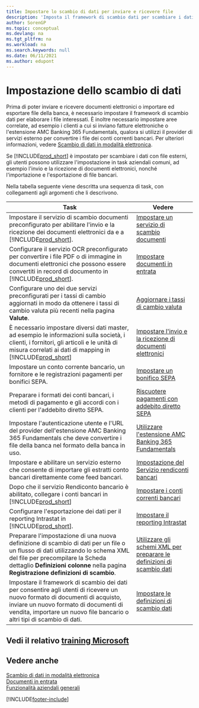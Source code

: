 ```yaml
---
title: Impostare lo scambio di dati per inviare e ricevere file
description: 'Imposta il framework di scambio dati per scambiare i dati con i file interessati, inviare e ricevere documenti elettronici o importare ed esportare file della banca.'
author: SorenGP
ms.topic: conceptual
ms.devlang: na
ms.tgt_pltfrm: na
ms.workload: na
ms.search.keywords: null
ms.date: 06/11/2021
ms.author: edupont
---
```

# <a name="setting-up-data-exchange" />Impostazione dello scambio di dati

Prima di poter inviare e ricevere documenti elettronici o importare ed esportare file della banca, è necessario impostare il framework di scambio dati per elaborare i file interessati. È inoltre necessario impostare aree correlate, ad esempio i clienti a cui si inviano fatture elettroniche o l'estensione AMC Banking 365 Fundamentals, qualora si utilizzi il provider di servizi esterno per convertire i file dei conti correnti bancari. Per ulteriori informazioni, vedere [Scambio di dati in modalità elettronica](across-data-exchange.md).  

 Se [!INCLUDE[prod_short](includes/prod_short.md)] è impostato per scambiare i dati con file esterni, gli utenti possono utilizzare l'impostazione in task aziendali comuni, ad esempio l'invio e la ricezione di documenti elettronici, nonché l'importazione e l'esportazione di file bancari.  

 Nella tabella seguente viene descritta una sequenza di task, con collegamenti agli argomenti che li descrivono.  

|**Task**|**Vedere**|  
|------------|-------------|  
|Impostare il servizio di scambio documenti preconfigurato per abilitare l'invio e la ricezione dei documenti elettronici da e a [!INCLUDE[prod_short](includes/prod_short.md)].|[Impostare un servizio di scambio documenti](across-how-to-set-up-a-document-exchange-service.md)|  
|Configurare il servizio OCR preconfigurato per convertire i file PDF o di immagine in documenti elettronici che possono essere convertiti in record di documento in [!INCLUDE[prod_short](includes/prod_short.md)].|[Impostare documenti in entrata](across-how-setup-income-documents.md)|  
|Configurare uno dei due servizi preconfigurati per i tassi di cambio aggiornati in modo da ottenere i tassi di cambio valuta più recenti nella pagina **Valute**.|[Aggiornare i tassi di cambio valuta](finance-how-update-currencies.md)|  
|È necessario impostare diversi dati master, ad esempio le informazioni sulla società, i clienti, i fornitori, gli articoli e le unità di misura correlati ai dati di mapping in [!INCLUDE[prod_short](includes/prod_short.md)]|[Impostare l'invio e la ricezione di documenti elettronici](across-how-to-set-up-electronic-document-sending-and-receiving.md)|  
|Impostare un conto corrente bancario, un fornitore e le registrazioni pagamenti per bonifici SEPA.|[Impostare un bonifico SEPA](finance-make-payments-with-bank-data-conversion-service-or-sepa-credit-transfer.md#setting-up-sepa-credit-transfer)|  
|Preparare i formati dei conti bancari, i metodi di pagamento e gli accordi con i clienti per l'addebito diretto SEPA.|[Riscuotere pagamenti con addebito diretto SEPA](finance-collect-payments-with-sepa-direct-debit.md)|  
|Impostare l'autenticazione utente e l'URL del provider dell'estensione AMC Banking 365 Fundamentals che deve convertire i file della banca nel formato della banca in uso.|[Utilizzare l'estensione AMC Banking 365 Fundamentals](ui-extensions-amc-banking.md)|  
|Impostare e abilitare un servizio esterno che consente di importare gli estratti conto bancari direttamente come feed bancari.|[Impostazione del Servizio rendiconti bancari](bank-how-setup-bank-statement-service.md)|  
|Dopo che il servizio Rendiconto bancario è abilitato, collegare i conti bancari in [!INCLUDE[prod_short](includes/prod_short.md)]|[Impostare i conti correnti bancari](bank-how-setup-bank-accounts.md)|  
|Configurare l'esportazione dei dati per il reporting Intrastat in [!INCLUDE[prod_short](includes/prod_short.md)].|[Impostare il reporting Intrastat](finance-how-setup-report-intrastat.md)|
|Preparare l'impostazione di una nuova definizione di scambio di dati per un file o un flusso di dati utilizzando lo schema XML del file per precompilare la Scheda dettaglio **Definizioni colonne** nella pagina **Registrazione definizioni di scambio**.|[Utilizzare gli schemi XML per preparare le definizioni di scambio dati](across-how-to-use-xml-schemas-to-prepare-data-exchange-definitions.md)|  
|Impostare il framework di scambio dei dati per consentire agli utenti di ricevere un nuovo formato di documenti di acquisto, inviare un nuovo formato di documenti di vendita, importare un nuovo file bancario o altri tipi di scambio di dati.|[Impostare le definizioni di scambio dati](across-how-to-set-up-data-exchange-definitions.md)|  

## <a name="see-related-microsoft-training" />Vedi il relativo [training Microsoft](/training/modules/electronic-documents-dynamics-365-business-central/)

## <a name="see-also" />Vedere anche

[Scambio di dati in modalità elettronica](across-data-exchange.md)  
[Documenti in entrata](across-income-documents.md)  
[Funzionalità aziendali generali](ui-across-business-areas.md)  


[!INCLUDE[footer-include](includes/footer-banner.md)]
